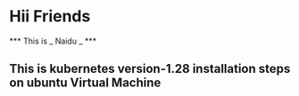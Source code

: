# Hii Friends
*** This is _ Naidu _ ***
## This is kubernetes version-1.28 installation steps on ubuntu Virtual Machine
